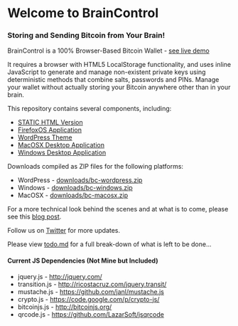 # Welcome to BrainControl
### Storing and Sending Bitcoin from Your Brain!

BrainControl is a 100% Browser-Based Bitcoin Wallet - [see live demo](http://braincontrol.me)

It requires a browser with HTML5 LocalStorage functionality, and uses inline
JavaScript to generate and manage non-existent private keys using deterministic
methods that combine salts, passwords and PINs. Manage your wallet without
actually storing your Bitcoin anywhere other than in your brain.

This repository contains several components, including:

* [STATIC HTML Version](https://github.com/msmalley/BrainControl/tree/master/html/)
* [FirefoxOS Application](https://github.com/msmalley/BrainControl/tree/master/bc-firefox/)
* [WordPress Theme](https://github.com/msmalley/BrainControl/tree/master/bc-wordpress)
* [MacOSX Desktop Application](https://github.com/msmalley/BrainControl/tree/master/bc-macosx/)
* [Windows Desktop Application](https://github.com/msmalley/BrainControl/tree/master/bc-windows/)

Downloads compiled as ZIP files for the following platforms:

* WordPress - [downloads/bc-wordpress.zip](https://github.com/msmalley/BrainControl/raw/master/downloads/bc-wordpress.zip)
* Windows - [downloads/bc-windows.zip](https://github.com/msmalley/BrainControl/raw/master/downloads/bc-windows.zip)
* MacOSX - [downloads/bc-macosx.zip](https://github.com/msmalley/BrainControl/raw/master/downloads/bc-macosx.zip)

For a more technical look behind the scenes and at what is to come, please see this
[blog post](http://betanomics.asia/blog/store-and-send-bitcoin-directly-from-your-brain-using-braincontrol).

Follow us on [Twitter](http://twitter.com/braincontrolme) for more updates.

Please view [todo.md](https://github.com/msmalley/BrainControl/tree/master/todo.md) for a full break-down of what is left to be done...

#### Current JS Dependencies (Not Mine but Included)

* jquery.js - http://jquery.com/
* transition.js - http://ricostacruz.com/jquery.transit/
* mustache.js - https://github.com/janl/mustache.js
* crypto.js - https://code.google.com/p/crypto-js/
* bitcoinjs.js - http://bitcoinjs.org/
* qrcode.js - https://github.com/LazarSoft/jsqrcode
